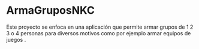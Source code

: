 # ArmaGruposNKC
Este proyecto se enfoca en una aplicación que permite armar grupos de 1 2 3 o 4 personas para diversos motivos como por ejemplo armar equipos de juegos .
